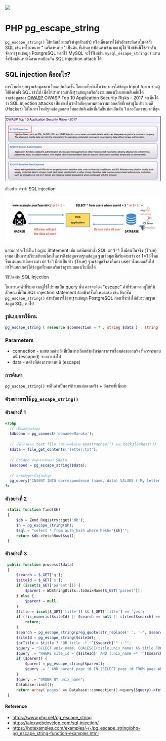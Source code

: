 ![](images/day7.png)

# PHP pg_escape_string
`pg_escape_string()` ใช้หลีกเลี่ยงสตริง(ทุกตัวแปร) หรือเลี่ยงการใช้ตัวอักขระพิเศษในคำสั่ง SQL เช่น เครื่องหมาย " เครื่องหมาย ' เป็นต้น ที่ผ่านการป้อนค่าเข้ามาของผู้ใช้ ฟังก์ชันนี้ใช้สำหรับจัดการฐานข้อมูล PostgreSQL หากใช้ MySQL จะใช้ฟังก์ชัน `mysql_escape_string()` แทน ซึ่งฟังก์ชันเหล่านี้สามารถป้องกัน SQL injection attack ได้

## SQL injection คืออะไร?
การโจมตีระบบฐานข้อมูลของเว็บแอปพลิเคชั่น โดยอาศัยช่องโหว่ของการใส่ข้อมูล Input form ของผู้ใช้ยิงคำสั่ง SQL เข้าไป เพื่อให้สามารถเข้าถึงฐานข้อมูลหรือถึงระบบของเว็บแอพพลิเคชั่นได้   
จากข้อมูลของ [OWASP](https://owasp.org/www-project-top-ten/2017/) OWASP Top 10 Application Security Risks - 2017 จะเห็นได้ว่า SQL injection attacks เป็นช่องโหว่หรือภัยคุกคามต่อความปลอดภัยที่เหล่าผู้ไม่ประสงค์ดี (Hacker) ใช้ในการโจมตีฐานข้อมูลและเว็บแอปพลิเคชันที่เกิดขึ้นบ่อยอันดับ 1 และอันตรายมากที่สุด

![](images/day7-1.png)

ตัวอย่างการทำ SQL injection

![](images/day7-2.png)

แฮกเกอร์จะใส่เป็น Logic Statement เช่น แค่พิมพ์คำสั่ง SQL or 1=1 ซึ่งมีค่าเป็นจริง (True) เสมอ เป็นการเปรียบเทียบเงื่อนในการดึงข้อมูลจากฐานข้อมูล ฐานข้อมูลเมื่อรับค่ามาว่า or 1=1 มีไหม ซึ่งแน่นอนว่ามีเพราะค่า or 1=1 มีค่าเป็นจริง (True) ฐานข้อมูลจึงส่งคืนค่า user ทั้งหมดกลับไป ทำให้แฮกเกอร์ได้ข้อมูลทั้งหมดหรือเข้าสู่ระบบของเว็บนั้นได้

วิธีป้องกัน SQL Injection

ในการเอาค่าที่รับมาจากผู้ใช้ไปรวมเป็น query นั้น ควรจะต้อง "escape" ค่าที่รับมาจากผู้ใช้ที่มีลักษณะที่เป็น SQL injection statement ด้วยฟังก์ชั่นที่เหมาะสม เช่น ฟังก์ชัน `pg_escape_string()` สำหรับการใช้งานฐานข้อมูล PostgreSQL  ก่อนที่จะส่งให้กับระบบฐานข้อมูล SQL ต่อไป

### รูปแบบการใช้งาน

```php 
pg_escape_string ( resource $connection = ? , string $data ) : string
```

### Parameters 

- connection - หมายเลขอ้างอิงที่เป็นทางเลือกสำหรับจัดการการเชื่อมต่อของสตริง ที่ควรจะหลบหนี (escaped) จากการส่งไป
- data - สตริงที่ต้องการหลบหนี (escape)

### การคืนค่า

`pg_escape_string()` จะคืนค่าเป็นอาร์กิวเมนต์ของสตริง + อักขระที่เพิ่มมา

### ตัวอย่างการใช้ `pg_escape_string()`

### ตัวอย่างที่ 1

```php 
<?php 
  // เชื่อมต่อฐานข้อมูล 
  $dbconn = pg_connect('dbname=Maruko');
  
  // สั่งให้อ่านจาก text file (ประกอบไปด้วย apostrophes(') และ backslashes(\))
  $data = file_get_contents('letter.txt');
  
  // Escape ข้อมูลจากตัวแปร $data
  $escaped = pg_escape_string($data);
  
  // แทรกข้อมูลลงในฐานข้อมูล
  pg_query("INSERT INTO correspondence (name, data) VALUES ('My letter', '{$escaped}')");
?>
```
### ตัวอย่างที่ 2

```php
 static function find($h)
 {
     $db = Zend_Registry::get('db');
     $h = pg_escape_string($h);
     $sql = "select * from auth_hash where hash='{$h}'";
     return $db->fetchRow($sql);
 }
```
### ตัวอย่างที่ 3

```php
 public function process($data)
 {
     $search = $_GET['q'];
     $siteId = $_GET['s'];
     if (isset($_GET['parent'])) {
         $parent = WDStringUtils::toUnixName($_GET['parent']);
     } else {
         $parent = null;
     }
     $title = isset($_GET['title']) && $_GET['title'] == 'yes';
     if (!is_numeric($siteId) || $search == null || strlen($search) == 0) {
         return;
     }
     $search = pg_escape_string(preg_quote(str_replace(' ', '-', $search)));
     $siteId = pg_escape_string($siteId);
     $orTitle = $title ? "OR title ~* '^{$search}'" : "";
     $query = "SELECT unix_name, COALESCE(title,unix_name) AS title FROM page ";
     $query .= "WHERE site_id ='{$siteId}' AND (unix_name ~* '^{$search}' {$orTitle})";
     if ($parent) {
         $parent = pg_escape_string($parent);
         $query .= " AND parent_page_id IN (SELECT page_id FROM page WHERE unix_name = '{$parent}') ";
     }
     $query .= "ORDER BY unix_name";
     Database::init();
     return array('pages' => Database::connection()->query($query)->fetchAll());
 }
```

#### Reference
- https://www.php.net/pg_escape_string
- https://alexwebdevelop.com/sql-injection/
- https://hotexamples.com/examples/-/-/pg_escape_string/php-pg_escape_string-function-examples.html
